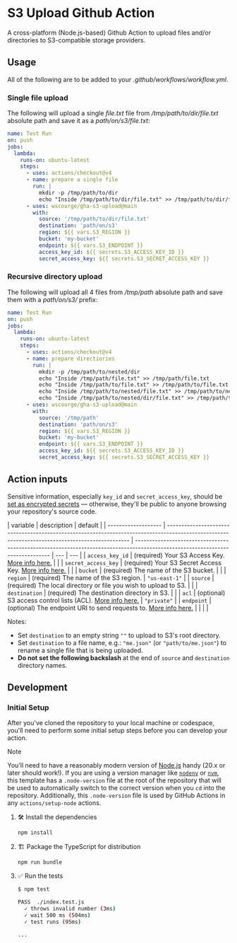 # S3 Upload Github Action

A cross-platform (Node.js-based) Github Action to upload files and/or
directories to S3-compatible storage providers.

## Usage

All of the following are to be added to your _.github/workflows/workflow.yml_.

### Single file upload

The following will upload a single _file.txt_ file from
_/tmp/path/to/dir/file.txt_ absolute path and save it as a
_path/on/s3/file.txt_:

```yaml
name: Test Run
on: push
jobs:
  lambda:
    runs-on: ubuntu-latest
    steps:
      - uses: actions/checkout@v4
      - name: prepare a single file
        run: |
          mkdir -p /tmp/path/to/dir
          echo "Inside /tmp/path/to/dir/file.txt" >> /tmp/path/to/dir/file.txt
      - uses: wscourge/gha-s3-upload@main
        with:
          source: '/tmp/path/to/dir/file.txt'
          destination: 'path/on/s3'
          region: ${{ vars.S3_REGION }}
          bucket: 'my-bucket'
          endpoint: ${{ vars.S3_ENDPOINT }}
          access_key_id: ${{ secrets.S3_ACCESS_KEY_ID }}
          secret_access_key: ${{ secrets.S3_SECRET_ACCESS_KEY }}
```

### Recursive directory upload

The following will upload all 4 files from _/tmp/path_ absolute path and save
them with a _path/on/s3/_ prefix:

```yaml
name: Test Run
on: push
jobs:
  lambda:
    runs-on: ubuntu-latest
    steps:
      - uses: actions/checkout@v4
      - name: prepare directiories
        run: |
          mkdir -p /tmp/path/to/nested/dir
          echo "Inside /tmp/path/file.txt" >> /tmp/path/file.txt
          echo "Inside /tmp/path/to/file.txt" >> /tmp/path/to/file.txt
          echo "Inside /tmp/path/to/nested/file.txt" >> /tmp/path/to/nested/file.txt
          echo "Inside /tmp/path/to/nested/dir/file.txt" >> /tmp/path/to/nested/dir/file.txt
      - uses: wscourge/gha-s3-upload@main
        with:
          source: '/tmp/path'
          destination: 'path/on/s3'
          region: ${{ vars.S3_REGION }}
          bucket: 'my-bucket'
          endpoint: ${{ vars.S3_ENDPOINT }}
          access_key_id: ${{ secrets.S3_ACCESS_KEY_ID }}
          secret_access_key: ${{ secrets.S3_SECRET_ACCESS_KEY }}
```

## Action inputs

Sensitive information, especially `key_id` and `secret_access_key`, should be
[set as encrypted secrets](https://help.github.com/en/articles/virtual-environments-for-github-actions#creating-and-using-secrets-encrypted-variables)
— otherwise, they'll be public to anyone browsing your repository's source code.

| variable            | description                                                                                                                                     | default                                                                                                                        |
| ------------------- | ----------------------------------------------------------------------------------------------------------------------------------------------- | ------------------------------------------------------------------------------------------------------------------------------ | --- | --- |
| `access_key_id`     | (required) Your S3 Access Key. [More info here.](https://docs.aws.amazon.com/general/latest/gr/managing-aws-access-keys.html)                   |                                                                                                                                |
| `secret_access_key` | (required) Your S3 Secret Access Key. [More info here.](https://docs.aws.amazon.com/general/latest/gr/managing-aws-access-keys.html)            |                                                                                                                                |
| `bucket`            | (required) The name of the S3 bucket.                                                                                                           |                                                                                                                                |
| `region`            | (required) The name of the S3 region.                                                                                                           | `"us-east-1"`                                                                                                                  |
| `source`            | (required) The local directory or file you wish to upload to S3.                                                                                |                                                                                                                                |
| `destination`       | (required) The destination directory in S3.                                                                                                     |                                                                                                                                |
| `acl`               | (optional) S3 access control lists (ACL). [More info here.](https://docs.aws.amazon.com/AmazonS3/latest/userguide/acl-overview.html#canned-acl) | `"private"`                                                                                                                    |
| `endpoint`          | (optional) The endpoint URI to send requests to. [More info here.](https://docs.aws.amazon.com/AWSJavaScriptSDK/latest/AWS/S3.html)             |                                                                                                                                |
| <!--                | `cache_control`                                                                                                                                 | (optional) The Cache-Control general-header. [More info here.](http://www.w3.org/Protocols/rfc2616/rfc2616-sec14.html#sec14.9) |     | --> |

Notes:

- Set `destination` to an empty string `""` to upload to S3's root directory.
- Set `destination` to a file name, e.g.: `"me.json"` (or `"path/to/me.json"`)
  to rename a single file that is being uploaded.
- **Do not set the following backslash** at the end of `source` and
  `destination` directory names.

<!-- ## Action outputs -->

<!-- **TODO:** `s3_response` with an array of `$metadata` and `Location` response
body fields for each uploaded file. -->

<!-- | name               | description                                                                             |
| ------------------ | --------------------------------------------------------------------------------------- |
| `s3_response`      | `$metadata` and `Location` response body fields                                         | -->

## Development

### Initial Setup

After you've cloned the repository to your local machine or codespace, you'll
need to perform some initial setup steps before you can develop your action.

> [!NOTE]
>
> You'll need to have a reasonably modern version of
> [Node.js](https://nodejs.org) handy (20.x or later should work!). If you are
> using a version manager like [`nodenv`](https://github.com/nodenv/nodenv) or
> [`nvm`](https://github.com/nvm-sh/nvm), this template has a `.node-version`
> file at the root of the repository that will be used to automatically switch
> to the correct version when you `cd` into the repository. Additionally, this
> `.node-version` file is used by GitHub Actions in any `actions/setup-node`
> actions.

1. :hammer_and_wrench: Install the dependencies

   ```bash
   npm install
   ```

1. :building_construction: Package the TypeScript for distribution

   ```bash
   npm run bundle
   ```

1. :white_check_mark: Run the tests

   ```bash
   $ npm test

   PASS  ./index.test.js
     ✓ throws invalid number (3ms)
     ✓ wait 500 ms (504ms)
     ✓ test runs (95ms)

   ...
   ```
